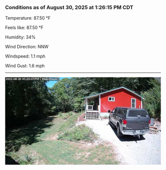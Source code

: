 ### Conditions as of August 30, 2025 at 1:26:15 PM CDT 

Temperature: 87.50 &deg;F

Feels like: 87.50 &deg;F

Humidity: 34%

Wind Direction: NNW

Windspeed: 1.1 mph

Wind Gust: 1.6 mph

---

<img src="./images/latest.jpeg"/>

